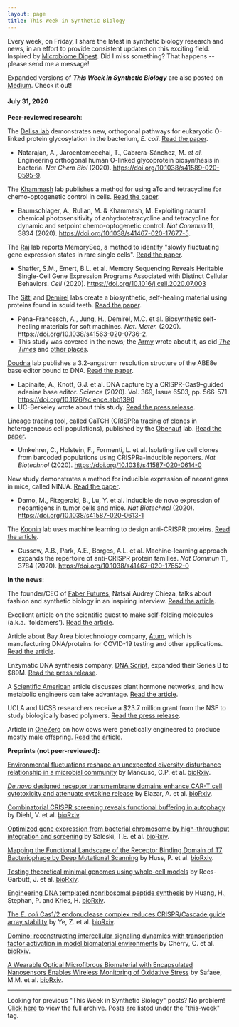 ```yaml
---
layout: page
title: This Week in Synthetic Biology
---
```


Every week, on Friday, I share the latest in synthetic biology research and news, in an effort to provide consistent updates on this exciting field. Inspired by [Microbiome Digest](https://microbiomedigest.com/). Did I miss something? That happens -- please send me a message!

Expanded versions of **_This Week in Synthetic Biology_** are also posted on [Medium](https://medium.com/this-week-in-synthetic-biology). Check it out!

#### July 31, 2020

**Peer-reviewed research**:

The [Delisa lab](https://www.delisaresearchgroup.com/) demonstrates new, orthogonal pathways for eukaryotic O-linked protein glycosylation in the bacterium, _E. coli_. [Read the paper](https://www.nature.com/articles/s41589-020-0595-9).
* Natarajan, A., Jaroentomeechai, T., Cabrera-Sánchez, M. _et al._ Engineering orthogonal human O-linked glycoprotein biosynthesis in bacteria. _Nat Chem Biol_ (2020). https://doi.org/10.1038/s41589-020-0595-9.

The [Khammash](https://bsse.ethz.ch/ctsb) lab publishes a method for using aTc and tetracycline for chemo-optogenetic control in cells. [Read the paper](https://www.nature.com/articles/s41467-020-17677-5).
* Baumschlager, A., Rullan, M. & Khammash, M. Exploiting natural chemical photosensitivity of anhydrotetracycline and tetracycline for dynamic and setpoint chemo-optogenetic control. _Nat Commun_ 11, 3834 (2020). https://doi.org/10.1038/s41467-020-17677-5.

The [Raj](https://rajlab.seas.upenn.edu/) lab reports MemorySeq, a method to identify "slowly fluctuating gene expression states in rare single cells". [Read the paper](https://www.cell.com/cell/fulltext/S0092-8674(20)30868-0?rss=yes).
* Shaffer, S.M., Emert, B.L. et al. Memory Sequencing Reveals Heritable Single-Cell Gene Expression Programs Associated with Distinct Cellular Behaviors. _Cell_ (2020). https://doi.org/10.1016/j.cell.2020.07.003

The [Sitti](https://www.is.mpg.de/~sitti) and [Demirel](http://www.personal.psu.edu/mcd18/) labs create a biosynthetic, self-healing material using proteins found in squid teeth. [Read the paper](https://www.nature.com/articles/s41563-020-0736-2#citeas). 
* Pena-Francesch, A., Jung, H., Demirel, M.C. et al. Biosynthetic self-healing materials for soft machines. _Nat. Mater._ (2020). https://doi.org/10.1038/s41563-020-0736-2. 
* This study was covered in the news; the [Army](https://www.army.mil/article/237581/army_project_turns_to_nature_for_help_with_self_healing_material) wrote about it, as did [_The Times_](https://www.thetimes.co.uk/article/squid-teeth-to-help-make-self-repair-suits-c6qnxnbpq) and [other places](https://www.google.com/search?rlz=1C1CHBF_enUS819US819&sxsrf=ALeKk01sEnys9q0lcqmuP6lsLPByD1mdfQ:1596164957319&q=self-healing+material+squid&tbm=nws&source=univ&tbo=u&sa=X&ved=2ahUKEwi-s6LqwfbqAhXYoHIEHZfOCRoQt8YBKAF6BAgFEAY&biw=1163&bih=525).

[Doudna](https://doudnalab.org/) lab publishes a 3.2-angstrom resolution structure of the ABE8e base editor bound to DNA. [Read the paper](https://science.sciencemag.org/content/369/6503/566).
* Lapinaite, A., Knott, G.J. et al. DNA capture by a CRISPR-Cas9–guided adenine base editor. _Science_ (2020). Vol. 369, Issue 6503, pp. 566-571. https://doi.org/10.1126/science.abb1390
* UC-Berkeley wrote about this study. [Read the press release](https://news.berkeley.edu/2020/07/30/new-understanding-of-crispr-cas9-tool-could-improve-gene-editing/).

Lineage tracing tool, called CaTCH (CRISPRa tracing of clones in heterogeneous cell populations), published by the [Obenauf](https://www.imp.ac.at/groups/anna-obenauf/members/) lab.  [Read the paper](https://www.nature.com/articles/s41587-020-0614-0).
* Umkehrer, C., Holstein, F., Formenti, L. et al. Isolating live cell clones from barcoded populations using CRISPRa-inducible reporters. _Nat Biotechnol_ (2020). https://doi.org/10.1038/s41587-020-0614-0

New study demonstrates a method for inducible expression of neoantigens in mice, called NINJA. [Read the paper](https://www.nature.com/articles/s41587-020-0613-1).
* Damo, M., Fitzgerald, B., Lu, Y. et al. Inducible de novo expression of neoantigens in tumor cells and mice. _Nat Biotechnol_ (2020). https://doi.org/10.1038/s41587-020-0613-1

The [Koonin](https://irp.nih.gov/pi/eugene-koonin) lab uses machine learning to design anti-CRISPR proteins. [Read the article](https://www.nature.com/articles/s41467-020-17652-0).
* Gussow, A.B., Park, A.E., Borges, A.L. et al. Machine-learning approach expands the repertoire of anti-CRISPR protein families. _Nat Commun_ 11, 3784 (2020). https://doi.org/10.1038/s41467-020-17652-0

**In the news**:

The founder/CEO of [Faber Futures](https://faberfutures.com/), Natsai Audrey Chieza, talks about fashion and synthetic biology in an inspiring interview. [Read the article](https://www.highsnobiety.com/p/natsai-audrey-chieza-clothes-out-of-bacteria-interview/).

Excellent article on the scientific quest to make self-folding molecules (a.k.a. 'foldamers'). [Read the article](https://www.chemistryworld.com/features/the-function-of-folding/4012081.article).

Article about Bay Area biotechnology company, [Atum](https://www.atum.bio/), which is manufacturing DNA/proteins for COVID-19 testing and other applications. [Read the article](https://www.sfchronicle.com/business/article/This-Bay-Area-company-thought-it-might-not-15434078.php).

Enzymatic DNA synthesis company, [DNA Script](https://www.dnascript.com/), expanded their Series B to $89M. [Read the press release](https://www.dnascript.com/press-releases/dna-script-expands-series-b-to-89m/).

A [Scientific American](https://www.scientificamerican.com/) article discusses plant hormone networks, and how metabolic engineers can take advantage. [Read the article](https://www.scientificamerican.com/article/plants-have-hormones-too-and-tweaking-them-could-improve-food-supply/).

UCLA and UCSB researchers receive a $23.7 million grant from the NSF to study biologically based polymers. [Read the press release](https://newsroom.ucla.edu/releases/nsf-grant-biologically-based-polymers).

Article in [OneZero](https://onezero.medium.com/) on how cows were genetically engineered to produce mostly male offspring. [Read the article](https://onezero.medium.com/scientists-gene-edited-a-cow-to-have-mostly-male-offspring-fe8ddb92bc6).

**Preprints (not peer-reviewed):**

[Environmental fluctuations reshape an unexpected diversity-disturbance relationship in a microbial community](https://www.biorxiv.org/content/10.1101/2020.07.28.225987v1) by Mancuso, C.P. et al. [bioRxiv](https://www.biorxiv.org/).

[_De novo_ designed receptor transmembrane domains enhance CAR-T cell cytotoxicity and attenuate cytokine release](https://www.biorxiv.org/content/10.1101/2020.07.26.221598v1) by Elazar, A. et al. [bioRxiv](https://www.biorxiv.org/).

[Combinatorial CRISPR screening reveals functional buffering in autophagy](https://www.biorxiv.org/content/10.1101/2020.07.28.201152v1) by Diehl, V. et al. [bioRxiv](https://www.biorxiv.org/).

[Optimized gene expression from bacterial chromosome by high-throughput integration and screening](https://www.biorxiv.org/content/10.1101/2020.07.29.226290v1) by Saleski, T.E. et al. [bioRxiv](https://www.biorxiv.org/).

[Mapping the Functional Landscape of the Receptor Binding Domain of T7 Bacteriophage by Deep Mutational Scanning](https://www.biorxiv.org/content/10.1101/2020.07.28.225284v1) by Huss, P. et al. [bioRxiv](https://www.biorxiv.org/).

[Testing theoretical minimal genomes using whole-cell models](https://www.biorxiv.org/content/10.1101/2020.03.26.010363v3) by Rees-Garbutt, J. et al. [bioRxiv](https://www.biorxiv.org/).

[Engineering DNA templated nonribosomal peptide synthesis](https://www.biorxiv.org/content/10.1101/2020.07.27.223297v1) by Huang, H., Stephan, P. and Kries, H. [bioRxiv](https://www.biorxiv.org/).

[The _E. coli_ Cas1/2 endonuclease complex reduces CRISPR/Cascade guide array stability](https://www.biorxiv.org/content/10.1101/2020.07.27.223214v1) by Ye, Z. et al. [bioRxiv](https://www.biorxiv.org/).

[Domino: reconstructing intercellular signaling dynamics with transcription factor activation in model biomaterial environments](https://www.biorxiv.org/content/10.1101/2020.07.24.218537v1) by Cherry, C. et al. [bioRxiv](https://www.biorxiv.org/).

[A Wearable Optical Microfibrous Biomaterial with Encapsulated Nanosensors Enables Wireless Monitoring of Oxidative Stress](https://www.biorxiv.org/content/10.1101/2020.07.24.220194v1) by Safaee, M.M. et al. [bioRxiv](https://www.biorxiv.org/).


***

Looking for previous "This Week in Synthetic Biology" posts? No problem! [Click here](https://hiniko.io/tags/index.html#this-week) to view the full archive. Posts are listed under the "this-week" tag.



